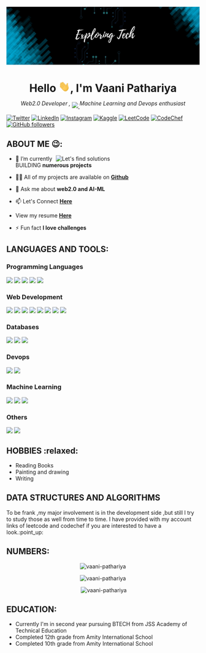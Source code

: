 <!--👉 Hey ! you liked my profile ,feel free to give it a star 🌟 -->
![MasterHead](https://github.com/Vaani-pathariya/Vaani-pathariya/blob/9901262e99444780dbb46a788b17afe2d564f9a2/Blue%20&%20Black%20Modern%20Technology%20LinkedIn%20Banner%20(1).png)
<h1 align="center">Hello <img src="https://raw.githubusercontent.com/ABSphreak/ABSphreak/master/gifs/Hi.gif" width="30px">, I'm Vaani Pathariya</h1>
<p align="center">
    <em style="position: relative; bottom: 7px;"> Web2.0 Developer ,</em>
    <a href="https://github.com/Vaani-pathariya?tab=repositories">
        <img src="https://img.icons8.com/material-outlined/24/ffffff/github.png" height=25>
    </a>
    <em style="position: relative; bottom: 7px;">Machine Learning and Devops enthusiast</em>
</em></p>

[![Twitter](https://img.shields.io/badge/VaaniPathariya-Twitter-%231DA1F2.svg?style=for-the-badge&logo=Twitter&logoColor=white)](https://twitter.com/VaaniPathariya)
[![LinkedIn](https://img.shields.io/badge/VaaniPathariya-linkedin-%230077B5.svg?style=for-the-badge&logo=linkedin&logoColor=white)](https://www.linkedin.com/in/vaani-pathariya-443888223/)
[![Instagram](https://img.shields.io/badge/VaaniPathariya-Instagram-%23E4405F.svg?style=for-the-badge&logo=Instagram&logoColor=white)](https://www.instagram.com/sputnikstroke/)
[![Kaggle](https://img.shields.io/badge/VaaniPathariya-Kaggle-035a7d?style=for-the-badge&logo=kaggle&logoColor=white)](https://www.kaggle.com/vaanipathariya)
[![LeetCode](https://img.shields.io/badge/VaaniPathariya-LeetCode-000000?style=for-the-badge&logo=LeetCode&logoColor=#d16c06)](https://leetcode.com/quantumm_/)
[![CodeChef](https://img.shields.io/badge/VaaniPathariya-CodeChef-%23964B00.svg?style=for-the-badge&logo=CodeChef&logoColor=white)](https://www.codechef.com/users/vaani_pathariy)
<a href="https://github.com/Vaani-pathariya"> ![GitHub followers](https://img.shields.io/github/followers/Vaani-Pathariya?label=Follow&style=social)</a>

<h2 align="left">ABOUT ME 😉:</h2>
<img src="https://mir-s3-cdn-cf.behance.net/project_modules/disp/601014116770475.6068beff4640a.gif"  alt="Let's find solutions" width="375" align="right">

- 🔭 I’m currently BUILDING **numerous projects**

- 👨‍💻 All of my projects are available on **[Github](https://github.com/Vaani-pathariya)**

- 💬 Ask me about **web2.0 and AI-ML**

- 📫 Let's Connect **[Here](https://www.linkedin.com/in/vaani-pathariya-443888223/)**

-  View my resume **[Here](https://equinox-echidna-687.notion.site/Vaani-Pathariya-bb082a51f2b848e79369d85c736fb175)** 

- ⚡ Fun fact **I love challenges**
<p align="left">

<h2 align="left">LANGUAGES AND TOOLS:</h2>
<h3>Programming Languages</h3>
<p>
<img src="https://img.shields.io/badge/c++-%2300599C.svg?style=for-the-badge&logo=c%2B%2B&logoColor=white" /> <img src="https://img.shields.io/badge/c-%2300599C.svg?style=for-the-badge&logo=c&logoColor=white" /> <img src="https://img.shields.io/badge/python-3670A0?style=for-the-badge&logo=python&logoColor=ffdd54" /> <img src="https://img.shields.io/badge/go-%2300ADD8.svg?style=for-the-badge&logo=go&logoColor=white" /> <img src="https://img.shields.io/badge/javascript-%23323330.svg?style=for-the-badge&logo=javascript&logoColor=%23F7DF1E" />
 </p>
 <h3>Web Development</h3>
 <p>
<img src="https://img.shields.io/badge/bootstrap-%23563D7C.svg?style=for-the-badge&logo=bootstrap&logoColor=white"> <img src="https://img.shields.io/badge/css3-%231572B6.svg?style=for-the-badge&logo=css3&logoColor=white"> <img src="https://img.shields.io/badge/express.js-%23404d59.svg?style=for-the-badge&logo=express&logoColor=%2361DAFB"> <img src="https://img.shields.io/badge/html5-%23E34F26.svg?style=for-the-badge&logo=html5&logoColor=white"> <img src="https://img.shields.io/badge/react-%2320232a.svg?style=for-the-badge&logo=react&logoColor=%2361DAFB"> <img src="https://img.shields.io/badge/SASS-hotpink.svg?style=for-the-badge&logo=SASS&logoColor=white"> <img src="https://img.shields.io/badge/node.js-6DA55F?style=for-the-badge&logo=node.js&logoColor=white"> <img src="https://img.shields.io/badge/Postman-FF6C37?style=for-the-badge&logo=postman&logoColor=white">
</p>
<h3>Databases</h3>
<p>
    <img src="https://img.shields.io/badge/MongoDB-%234ea94b.svg?style=for-the-badge&logo=mongodb&logoColor=white"> <img src="https://img.shields.io/badge/mysql-%2300f.svg?style=for-the-badge&logo=mysql&logoColor=white"> <img src="https://img.shields.io/badge/redis-%23DD0031.svg?style=for-the-badge&logo=redis&logoColor=white">
</p>
<h3>Devops</h3>
<p>
    <img src="https://img.shields.io/badge/git-%23F05033.svg?style=for-the-badge&logo=git&logoColor=white"> <img src="https://img.shields.io/badge/Linux-FCC624?style=for-the-badge&logo=linux&logoColor=black">
</p>
<h3>Machine Learning</h3>
<p>
<img src="https://img.shields.io/badge/TensorFlow-%23FF6F00.svg?style=for-the-badge&logo=TensorFlow&logoColor=white"> <img src="https://img.shields.io/badge/opencv-%23white.svg?style=for-the-badge&logo=opencv&logoColor=white"> <img src="https://img.shields.io/badge/pandas-%23150458.svg?style=for-the-badge&logo=pandas&logoColor=white">
</p>
<h3>Others</h3>
<p>
    <img src="https://img.shields.io/badge/figma-%23F24E1E.svg?style=for-the-badge&logo=figma&logoColor=white"> <img src="https://img.shields.io/badge/adobe%20photoshop-%2331A8FF.svg?style=for-the-badge&logo=adobe%20photoshop&logoColor=white">
</p>
 <h2>HOBBIES :relaxed:</h2>
 <ul><li>Reading Books</li>
  <li>Painting and drawing</li>
  <li>Writing</li>
 </ul>
 <h2>DATA STRUCTURES AND ALGORITHMS</h2>
 <p>To be frank ,my major involvement is in the development side ,but still I try to study those as well from time to time. I have provided with my account links of leetcode and codechef if you are interested to have a look.:point_up:</p>
<h2 align="left">NUMBERS:</h2>
<p align="center"><img  src="https://github-readme-stats.vercel.app/api?username=Vaani-Pathariya&show_icons=true&theme=tokyonight" alt="vaani-pathariya" /></p>
 <p align="center"><img  src="https://github-readme-streak-stats.herokuapp.com/?user=vaani-pathariya&theme=dark" alt="vaani-pathariya" /></p>
<p align="center">&nbsp;<img  src="https://github-readme-stats.vercel.app/api/top-langs/?username=Vaani-Pathariya&layout=compact" alt="vaani-pathariya" /></p>
<h2>EDUCATION: </h2>
<ul>
   <li>Currently I'm in second year pursuing BTECH from JSS Academy of Technical Education </li>
  <li>Completed 12th grade from Amity International School</li>
  <li>Completed 10th grade from Amity International School</li>
</ul>

